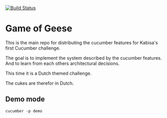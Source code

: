 [![Build Status](https://travis-ci.org/matthijsgroen/game-of-geese.svg?branch=master)](https://travis-ci.org/matthijsgroen/game-of-geese)

Game of Geese
=============

This is the main repo for distributing the cucumber features for
Kabisa's first Cucumber challenge.

The goal is to implement the system described by the cucumber features.
And to learn from each others architectural decisions.

This time it is a Dutch themed challenge.

The cukes are therefor in Dutch.


Demo mode
---------

`cucumber -p demo`
